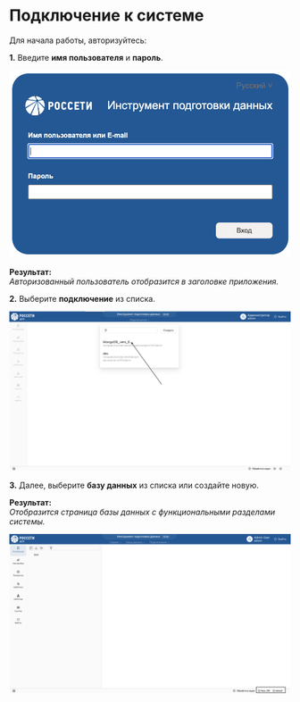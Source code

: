 # Подключение к системе

Для начала работы, авторизуйтесь:  

**1.** Введите **имя пользователя** и **пароль**.
    
![Страница авторизации](../images/Vhod_v_systemy/Auth%20page.png)
    
**Результат:**  
_Авторизованный пользователь отобразится в заголовке приложения._  

**2.** Выберите **подключение** из списка.
    
![Выбор подключения](../images/Vhod_v_systemy/Choose_connection.png)  

**3.** Далее, выберите **базу данных** из списка или создайте новую.  

**Результат:**  
_Отобразится страница базы данных с функциональными разделами системы._

![Страница БД](../images/Vhod_v_systemy/DB_page.png)





